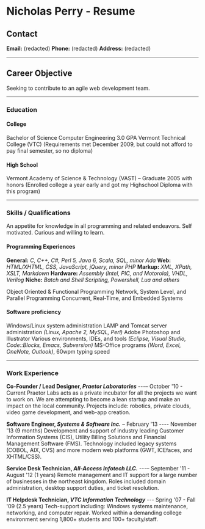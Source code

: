 # Nicholas Perry - Resume


## Contact

**Email:** (redacted)
**Phone:** (redacted)
**Address:** (redacted)

----------

## Career Objective

Seeking to contribute to an agile web development team.

----------

### Education

#### College
Bachelor of Science
Computer Engineering  3.0 GPA
Vermont Technical College (VTC)
  (Requirements met December 2009, but could not afford to pay final semester, so no diploma)

#### High School
Vermont Academy of Science & Technology (VAST) – Graduate 2005 with honors
  (Enrolled college a year early and got my Highschool Diploma with this program)

----------

### Skills / Qualifications

An appetite for knowledge in all programming and related endeavors.
Self motivated. Curious and willing to learn.

#### Programming Experiences

**General:**  *C, C++, C#, Perl 5, Java 6, Scala, SQL, minor Ada*
**Web:**      *HTML/XHTML, CSS, JavaScript, jQuery, minor PHP*
**Markup:**   *XML, XPath, XSLT, Markdown*
**Hardware:** *Assembly (Intel, PIC, and Motorola), VHDL, Verilog*
**Niche:**    *Batch and Shell Scripting, Powershell, Lua and others*

Object Oriented & Functional Programming
Network, System Level, and Parallel Programming
Concurrent, Real-Time, and Embedded Systems

#### Software proficiency

Windows/Linux system administration
LAMP and Tomcat server administration *(Linux, Apache 2, MySQL, Perl)*
Adobe Photoshop and Illustrator
Various environments, IDEs, and tools *(Eclipse, Visual Studio, Code::Blocks, Emacs, Subversion)*
MS-Office programs *(Word, Excel, OneNote, Outlook)*, 60wpm typing speed

----------

### Work Experience

**Co-Founder / Lead Designer, *Praetor Laboratories*** ---– October '10 - Current
Praetor Labs acts as a private incubator for all the projects we want to work on.
We are attempting to become a lean startup and make an impact on the local community.
Projects include: robotics, private clouds, video game development, and web-app creation.

**Software Engineer, *Systems & Software Inc.*** – February '13 ---- November '13 (9 months)
Development and support of industry leading Customer Information Systems (CIS), Utility Billing Solutions and Financial Management Software (FMS). Technology included legacy systems (COBOL, AIX, CVS) and more modern web platforms (GWT, ICEfaces, and XHTML/CSS).

**Service Desk Technician, *All-Access Infotech LLC.*** ---– September '11 - August '12 (1 years)
Remote management and IT support for a large number of businesses in the northeast kingdom. Roles included domain administration, desktop support duties, and ticket resolution.

**IT Helpdesk Technician, *VTC Information Technology*** --- Spring '07 - Fall '09 (2.5 years)
Tech-support including: Windows systems maintenance, networking, and computer repair. Worked within a demanding college environment serving 1,800+ students and 100+ faculty/staff.
